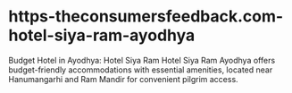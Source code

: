 # https-theconsumersfeedback.com-hotel-siya-ram-ayodhya
Budget Hotel in Ayodhya: Hotel Siya Ram  Hotel Siya Ram Ayodhya offers budget-friendly accommodations with essential amenities, located near Hanumangarhi and Ram Mandir for convenient pilgrim access.
